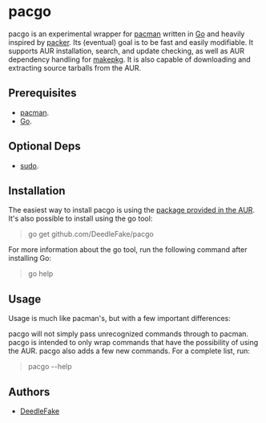 pacgo
=====

pacgo is an experimental wrapper for [pacman][pacman] written in [Go][go] and heavily inspired by [packer][packer]. Its (eventual) goal is to be fast and easily modifiable. It supports AUR installation, search, and update checking, as well as AUR dependency handling for [makepkg][makepkg]. It is also capable of downloading and extracting source tarballs from the AUR.

Prerequisites
-------------

 * [pacman][pacman].
 * [Go][go].

Optional Deps
-------------

 * [sudo][sudo].

Installation
------------

The easiest way to install pacgo is using the [package provided in the AUR][aurpkg]. It's also possible to install using the go tool:

> go get github.com/DeedleFake/pacgo

For more information about the go tool, run the following command after installing Go:

> go help

Usage
-----

Usage is much like pacman's, but with a few important differences:

pacgo will not simply pass unrecognized commands through to pacman. pacgo is intended to only wrap commands that have the possibility of using the AUR. pacgo also adds a few new commands. For a complete list, run:

> pacgo --help

Authors
-------

 * [DeedleFake](https://github.com/DeedleFake)

[pacman]: https://wiki.archlinux.org/index.php/Pacman
[makepkg]: https://wiki.archlinux.org/index.php/Makepkg
[packer]: https://github.com/bruenig/packer
[go]: http://www.golang.org
[sudo]: http://www.gratisoft.us/sudo
[aurpkg]: http://aur.archlinux.org/packages.php?ID=56998

<!--
    vim:ts=4 sw=4 et
-->
